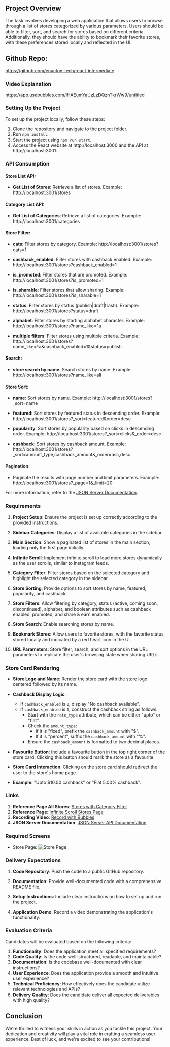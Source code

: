 ## Project Overview

The task involves developing a web application that allows users to browse through a list of stores categorized by various parameters. Users should be able to filter, sort, and search for stores based on different criteria. Additionally, they should have the ability to bookmark their favorite stores, with these preferences stored locally and reflected in the UI.

## Github Repo:
https://github.com/enacton-tech/react-intermediate

### Video Explanation
https://app.usebubbles.com/iHAEumYaUzLzDQzhTkrWw9/untitled

### Setting Up the Project

To set up the project locally, follow these steps:

1. Clone the repository and navigate to the project folder.
2. Run `npm install`.
3. Start the project using `npm run start`.
4. Access the React website at http://localhost:3000 and the API at http://localhost:3001.

### API Consumption

#### Store List API:
- **Get List of Stores**: Retrieve a list of stores. 
   Example: http://localhost:3001/stores

#### Category List API:
- **Get List of Categories**: Retrieve a list of categories. 
   Example: http://localhost:3001/categories

#### Store Filter:
- **cats**: Filter stores by category. 
   Example: http://localhost:3001/stores?cats=1

- **cashback_enabled**: Filter stores with cashback enabled. 
   Example: http://localhost:3001/stores?cashback_enabled=1

- **is_promoted**: Filter stores that are promoted. 
   Example: http://localhost:3001/stores?is_promoted=1

- **is_sharable**: Filter stores that allow sharing. 
   Example: http://localhost:3001/stores?is_sharable=1

- **status**: Filter stores by status (publish|draft|trash). 
   Example: http://localhost:3001/stores?status=draft

- **alphabet**: Filter stores by starting alphabet character. 
   Example: http://localhost:3001/stores?name_like=^a

- **multiple filters**: Filter stores using multiple criteria. 
   Example: http://localhost:3001/stores?name_like=^a&cashback_enabled=1&status=publish

#### Search:
- **store search by name**: Search stores by name. 
   Example: http://localhost:3001/stores?name_like=ali

#### Store Sort:
- **name**: Sort stores by name. 
   Example: http://localhost:3001/stores?_sort=name

- **featured**: Sort stores by featured status in descending order. 
   Example: http://localhost:3001/stores?_sort=featured&order=desc

- **popularity**: Sort stores by popularity based on clicks in descending order. 
   Example: http://localhost:3001/stores?_sort=clicks&_order=desc

- **cashback**: Sort stores by cashback amount. 
   Example: http://localhost:3001/stores?_sort=amount_type,cashback_amount&_order=asc,desc

#### Pagination:
- Paginate the results with page number and limit parameters. 
   Example: http://localhost:3001/stores?_page=1&_limit=20

For more information, refer to the [JSON Server Documentation](https://github.com/typicode/json-server/tree/v0?tab=readme-ov-file).

### Requirements

1. **Project Setup**: Ensure the project is set up correctly according to the provided instructions.

2. **Sidebar Categories**: Display a list of available categories in the sidebar.

3. **Main Section**: Show a paginated list of stores in the main section, loading only the first page initially.

4. **Infinite Scroll**: Implement infinite scroll to load more stores dynamically as the user scrolls, similar to Instagram feeds.

5. **Category Filter**: Filter stores based on the selected category and highlight the selected category in the sidebar.

6. **Store Sorting**: Provide options to sort stores by name, featured, popularity, and cashback.

7. **Store Filters**: Allow filtering by category, status (active, coming soon, discontinued), alphabet, and boolean attributes such as cashback enabled, promoted, and share & earn enabled.

8. **Store Search**: Enable searching stores by name.

9. **Bookmark Stores**: Allow users to favorite stores, with the favorite status stored locally and indicated by a red heart icon in the UI.

10. **URL Parameters**: Store filter, search, and sort options in the URL parameters to replicate the user's browsing state when sharing URLs.

### Store Card Rendering

- **Store Logo and Name**: Render the store card with the store logo centered followed by its name.

- **Cashback Display Logic**:
  - If `cashback_enabled` is `0`, display "No cashback available".
  - If `cashback_enabled` is `1`, construct the cashback string as follows:
    - Start with the `rate_type` attribute, which can be either "upto" or "flat".
    - Check the `amount_type`:
      - If it is "fixed", prefix the `cashback_amount` with "$".
      - If it is "percent", suffix the `cashback_amount` with "%".
    - Ensure the `cashback_amount` is formatted to two decimal places.

- **Favourite Button**: Include a favourite button in the top right corner of the store card. Clicking this button should mark the store as a favourite.

- **Store Card Interaction**: Clicking on the store card should redirect the user to the store's home page.
- **Example**: "Upto $10.00 cashback" or "Flat 5.00% cashback".

### Links

1. **Reference Page All Stores**: [Stores with Category Filter](https://laraback.enactweb.com/all-stores)
2. **Reference Page**: [Infinite Scroll Stores Page](https://stg-app.rewardsbunny.com/all-stores)
3. **Recording Video**: [Record with Bubbles](https://app.usebubbles.com/)
4. **JSON Server Documentation**: [JSON Server API Documentation](https://github.com/typicode/json-server/tree/v0?tab=readme-ov-file)

### Required Screens

- Store Page: ![Store Page](https://img.enacton.com/ShareX/2024/03/mdRHpBKvGa.png)

### Delivery Expectations

1. **Code Repository**: Push the code to a public GitHub repository.

2. **Documentation**: Provide well-documented code with a comprehensive README file.

3. **Setup Instructions**: Include clear instructions on how to set up and run the project.

4. **Application Demo**: Record a video demonstrating the application's functionality.

### Evaluation Criteria

Candidates will be evaluated based on the following criteria:

1. **Functionality**: Does the application meet all specified requirements?
2. **Code Quality**: Is the code well-structured, readable, and maintainable?
3. **Documentation**: Is the codebase well-documented with clear instructions?
4. **User Experience**: Does the application provide a smooth and intuitive user experience?
5. **Technical Proficiency**: How effectively does the candidate utilize relevant technologies and APIs?
6. **Delivery Quality**: Does the candidate deliver all expected deliverables with high quality?

## Conclusion

We're thrilled to witness your skills in action as you tackle this project. Your dedication and creativity will play a vital role in crafting a seamless user experience. Best of luck, and we're excited to see your contributions!